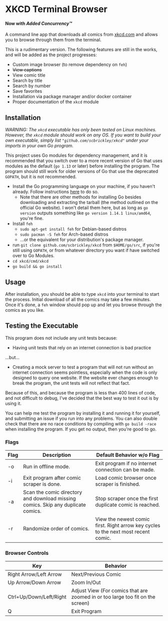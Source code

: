 # XKCD Terminal Browser
#### Now with ***Added Concurrency&#8482;***

A command line app that downloads all comics from [xkcd.com](https://xkcd.com) and allows you to browse through them from the terminal.

This is a rudimentary version. The following features are still in the works, and will be added as the project progresses:

- Custom image browser (to remove dependency on `feh`)
- ~~View captions~~
- View comic title
- Search by title
- Search by number
- Save favorites
- Installation via package manager and/or docker container
- Proper documentation of the `xkcd` module

## Installation

*WARNING: The `xkcd` executable has only been tested on Linux machines. However, the `xkcd` module should work on any OS. If you want to build your own executable, simply list `"github.com/scbrickley/xkcd"` under your imports in your own Go program.*

This project uses Go modules for dependency management, and it is recommended that you switch over to a more recent version of Go that uses modules as the default (`go 1.13` or later) before installing the program. The program should still work for older versions of Go that use the deprecated `GOPATH`, but it is not recommended.

- Install the Go programming language on your machine, if you haven't already. Follow instructions [here](https://golang.org/dl/) to do so.
	- Note that there are other methods for installing Go besides downloading and extracting the tarball (the method outlined on the official Go website). I won't detail them here, but as long as `go version` outputs something like `go version 1.14.1 linux/amd64`, you're fine.
- Install `feh`
	- `sudo apt-get install feh` for Debian-based distros
	- `sudo pacman -S feh` for Arch-based distros
	- ...or the equivalent for your distribution's package manager.
- run `git clone github.com/scbrickley/xkcd` from `$HOME/go/src`, if you're still using `GOPATH`, or from whatever directory you want if have switched over to Go Modules.
- `cd xkcd/cmd/xkcd`
- `go build && go install`

## Usage

After installation, you should be able to type `xkcd` into your terminal to start the process. Initial download of all the comics may take a few minutes. Once it's done, a `feh` window should pop up and let you browse through the comics as you like.

## Testing the Executable

This program does not include any unit tests because: 

- Having unit tests that rely on an internet connection is bad practice

...but...

- Creating a mock server to test a program that will not run without an internet connection seems pointless, especially when the code is only designed to query one website. If the website ever changes enough to break the program, the unit tests will not reflect that fact.

Because of this, and because the program is less than 400 lines of code, and not difficult to debug, I've decided that the best way to test it out is by using it.

You can help me test the program by installing it and running it for yourself, and submitting an issue if you run into any problems. You can also double check that there are no race conditions by compiling with `go build -race` when installing the program. If you get no output, then you're good to go.

### Flags
| Flag | Description | Default Behavior w/o Flag |
|------|-------------|---------|
| -o | Run in offline mode. | Exit program if no internet connection can be made. |
| -i | Exit program after comic scraper is done. | Load comic browser once scraper is finished. |
| -a | Scan the comic directory and download missing comics. Skip any duplicate comics. | Stop scraper once the first duplicate comic is reached. |
| -r | Randomize order of comics. | View the newest comic first. Right arrow key cycles to the next most recent comic. |

### Browser Controls

| Key | Behavior |
|-----|----------|
| Right Arrow/Left Arrow | Next/Previous Comic |
| Up Arrow/Down Arrow | Zoom In/Out |
| Ctrl+Up/Down/Left/Right | Adjust View (For comics that are zoomed in or too large too fit on the screen) |
| Q | Exit Program |
